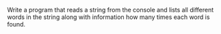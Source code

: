 Write a program that reads a string from the console and lists all different words in the string along with information how many times each word is found.
